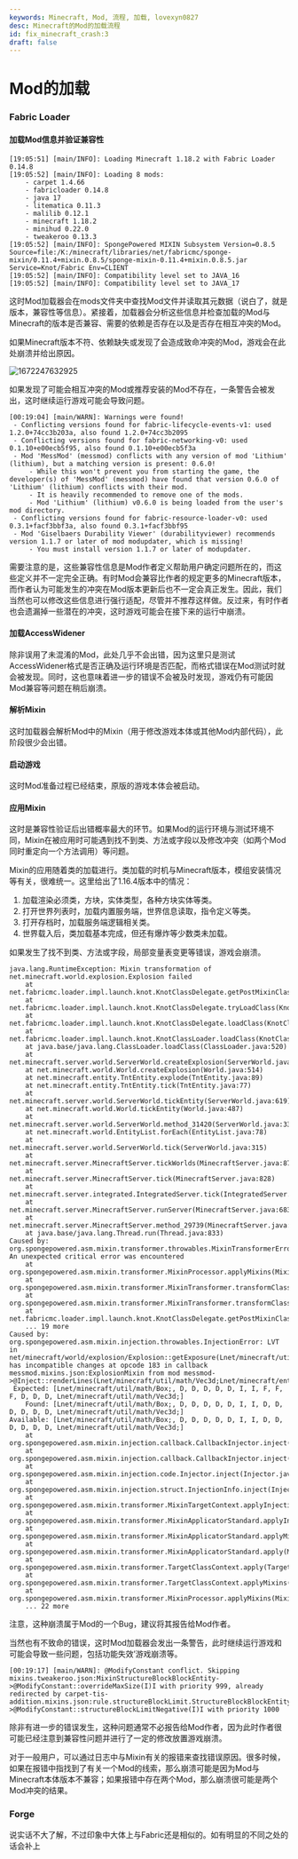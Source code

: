 ```yaml
---
keywords: Minecraft, Mod, 流程, 加载, lovexyn0827
desc: Minecraft的Mod的加载流程
id: fix_minecraft_crash:3
draft: false
---
```


# Mod的加载

### Fabric Loader

#### 加载Mod信息并验证兼容性

```
[19:05:51] [main/INFO]: Loading Minecraft 1.18.2 with Fabric Loader 0.14.8
[19:05:52] [main/INFO]: Loading 8 mods:
    - carpet 1.4.66
    - fabricloader 0.14.8
    - java 17
    - litematica 0.11.3
    - malilib 0.12.1
    - minecraft 1.18.2
    - minihud 0.22.0
    - tweakeroo 0.13.3
[19:05:52] [main/INFO]: SpongePowered MIXIN Subsystem Version=0.8.5 Source=file:/K:/minecraft/libraries/net/fabricmc/sponge-mixin/0.11.4+mixin.0.8.5/sponge-mixin-0.11.4+mixin.0.8.5.jar Service=Knot/Fabric Env=CLIENT
[19:05:52] [main/INFO]: Compatibility level set to JAVA_16
[19:05:52] [main/INFO]: Compatibility level set to JAVA_17
```

这时Mod加载器会在mods文件夹中查找Mod文件并读取其元数据（说白了，就是版本，兼容性等信息）。紧接着，加载器会分析这些信息并检查加载的Mod与Minecraft的版本是否兼容、需要的依赖是否存在以及是否存在相互冲突的Mod。

如果Minecraft版本不符、依赖缺失或发现了会造成致命冲突的Mod，游戏会在此处崩溃并给出原因。

![1672247632925](media/1672247632925.png)

如果发现了可能会相互冲突的Mod或推荐安装的Mod不存在，一条警告会被发出，这时继续运行游戏可能会导致问题。

```
[00:19:04] [main/WARN]: Warnings were found! 
 - Conflicting versions found for fabric-lifecycle-events-v1: used 1.2.0+74cc3b203a, also found 1.2.0+74cc3b2095
 - Conflicting versions found for fabric-networking-v0: used 0.1.10+e00ecb5f95, also found 0.1.10+e00ecb5f3a
 - Mod 'MessMod' (messmod) conflicts with any version of mod 'Lithium' (lithium), but a matching version is present: 0.6.0!
     - While this won't prevent you from starting the game, the developer(s) of 'MessMod' (messmod) have found that version 0.6.0 of 'Lithium' (lithium) conflicts with their mod.
     - It is heavily recommended to remove one of the mods.
     - Mod 'Lithium' (lithium) v0.6.0 is being loaded from the user's mod directory.
 - Conflicting versions found for fabric-resource-loader-v0: used 0.3.1+facf3bbf3a, also found 0.3.1+facf3bbf95
 - Mod 'Giselbaers Durability Viewer' (durabilityviewer) recommends version 1.1.7 or later of mod modupdater, which is missing!
     - You must install version 1.1.7 or later of modupdater.
```

需要注意的是，这些兼容性信息是Mod作者定义帮助用户确定问题所在的，而这些定义并不一定完全正确。有时Mod会兼容比作者的规定更多的Minecraft版本，而作者认为可能发生的冲突在Mod版本更新后也不一定会真正发生。因此，我们当然也可以修改这些信息进行强行适配，尽管并不推荐这样做。反过来，有时作者也会遗漏掉一些潜在的冲突，这时游戏可能会在接下来的运行中崩溃。

#### 加载AccessWidener

除非误用了未混淆的Mod，此处几乎不会出错，因为这里只是测试AccessWidener格式是否正确及运行环境是否匹配，而格式错误在Mod测试时就会被发现。同时，这也意味着进一步的错误不会被及时发现，游戏仍有可能因Mod兼容等问题在稍后崩溃。

#### 解析Mixin

这时加载器会解析Mod中的Mixin（用于修改游戏本体或其他Mod内部代码），此阶段很少会出错。

#### 启动游戏

这时Mod准备过程已经结束，原版的游戏本体会被启动。

#### 应用Mixin

这时是兼容性验证后出错概率最大的环节。如果Mod的运行环境与测试环境不同，Mixin在被应用时可能遇到找不到类、方法或字段以及修改冲突（如两个Mod同时重定向一个方法调用）等问题。

Mixin的应用随着类的加载进行。类加载的时机与Minecraft版本，模组安装情况等有关，很难统一。这里给出了1.16.4版本中的情况：

1. 加载渲染必须类，方块，实体类型，各种方块实体等类。
2. 打开世界列表时，加载内置服务端，世界信息读取，指令定义等类。
3. 打开存档时，加载服务端逻辑相关类。
4. 世界载入后，类加载基本完成，但还有爆炸等少数类未加载。

如果发生了找不到类、方法或字段，局部变量表变更等错误，游戏会崩溃。

```
java.lang.RuntimeException: Mixin transformation of net.minecraft.world.explosion.Explosion failed
    at net.fabricmc.loader.impl.launch.knot.KnotClassDelegate.getPostMixinClassByteArray(KnotClassDelegate.java:418)
    at net.fabricmc.loader.impl.launch.knot.KnotClassDelegate.tryLoadClass(KnotClassDelegate.java:322)
    at net.fabricmc.loader.impl.launch.knot.KnotClassDelegate.loadClass(KnotClassDelegate.java:218)
    at net.fabricmc.loader.impl.launch.knot.KnotClassLoader.loadClass(KnotClassLoader.java:145)
    at java.base/java.lang.ClassLoader.loadClass(ClassLoader.java:520)
    at net.minecraft.server.world.ServerWorld.createExplosion(ServerWorld.java:926)
    at net.minecraft.world.World.createExplosion(World.java:514)
    at net.minecraft.entity.TntEntity.explode(TntEntity.java:89)
    at net.minecraft.entity.TntEntity.tick(TntEntity.java:77)
    at net.minecraft.server.world.ServerWorld.tickEntity(ServerWorld.java:619)
    at net.minecraft.world.World.tickEntity(World.java:487)
    at net.minecraft.server.world.ServerWorld.method_31420(ServerWorld.java:338)
    at net.minecraft.world.EntityList.forEach(EntityList.java:78)
    at net.minecraft.server.world.ServerWorld.tick(ServerWorld.java:315)
    at net.minecraft.server.MinecraftServer.tickWorlds(MinecraftServer.java:873)
    at net.minecraft.server.MinecraftServer.tick(MinecraftServer.java:828)
    at net.minecraft.server.integrated.IntegratedServer.tick(IntegratedServer.java:93)
    at net.minecraft.server.MinecraftServer.runServer(MinecraftServer.java:683)
    at net.minecraft.server.MinecraftServer.method_29739(MinecraftServer.java:293)
    at java.base/java.lang.Thread.run(Thread.java:833)
Caused by: org.spongepowered.asm.mixin.transformer.throwables.MixinTransformerError: An unexpected critical error was encountered
    at org.spongepowered.asm.mixin.transformer.MixinProcessor.applyMixins(MixinProcessor.java:392)
    at org.spongepowered.asm.mixin.transformer.MixinTransformer.transformClass(MixinTransformer.java:234)
    at org.spongepowered.asm.mixin.transformer.MixinTransformer.transformClassBytes(MixinTransformer.java:202)
    at net.fabricmc.loader.impl.launch.knot.KnotClassDelegate.getPostMixinClassByteArray(KnotClassDelegate.java:413)
    ... 19 more
Caused by: org.spongepowered.asm.mixin.injection.throwables.InjectionError: LVT in net/minecraft/world/explosion/Explosion::getExposure(Lnet/minecraft/util/math/Vec3d;Lnet/minecraft/entity/Entity;)F has incompatible changes at opcode 183 in callback messmod.mixins.json:ExplosionMixin from mod messmod->@Inject::renderLines(Lnet/minecraft/util/math/Vec3d;Lnet/minecraft/entity/Entity;Lorg/spongepowered/asm/mixin/injection/callback/CallbackInfoReturnable;Lnet/minecraft/util/math/Box;DDDDDIIFFFDDDLnet/minecraft/util/math/Vec3d;)V.
 Expected: [Lnet/minecraft/util/math/Box;, D, D, D, D, D, I, I, F, F, F, D, D, D, Lnet/minecraft/util/math/Vec3d;]
    Found: [Lnet/minecraft/util/math/Box;, D, D, D, D, D, I, I, D, D, D, D, D, D, Lnet/minecraft/util/math/Vec3d;]
Available: [Lnet/minecraft/util/math/Box;, D, D, D, D, D, I, I, D, D, D, D, D, D, Lnet/minecraft/util/math/Vec3d;]
    at org.spongepowered.asm.mixin.injection.callback.CallbackInjector.inject(CallbackInjector.java:547)
    at org.spongepowered.asm.mixin.injection.callback.CallbackInjector.inject(CallbackInjector.java:497)
    at org.spongepowered.asm.mixin.injection.code.Injector.inject(Injector.java:276)
    at org.spongepowered.asm.mixin.injection.struct.InjectionInfo.inject(InjectionInfo.java:445)
    at org.spongepowered.asm.mixin.transformer.MixinTargetContext.applyInjections(MixinTargetContext.java:1378)
    at org.spongepowered.asm.mixin.transformer.MixinApplicatorStandard.applyInjections(MixinApplicatorStandard.java:1052)
    at org.spongepowered.asm.mixin.transformer.MixinApplicatorStandard.applyMixin(MixinApplicatorStandard.java:400)
    at org.spongepowered.asm.mixin.transformer.MixinApplicatorStandard.apply(MixinApplicatorStandard.java:325)
    at org.spongepowered.asm.mixin.transformer.TargetClassContext.apply(TargetClassContext.java:421)
    at org.spongepowered.asm.mixin.transformer.TargetClassContext.applyMixins(TargetClassContext.java:403)
    at org.spongepowered.asm.mixin.transformer.MixinProcessor.applyMixins(MixinProcessor.java:363)
    ... 22 more

```

注意，这种崩溃属于Mod的一个Bug，建议将其报告给Mod作者。

当然也有不致命的错误，这时Mod加载器会发出一条警告，此时继续运行游戏和可能会导致一些问题，包括功能失效’游戏崩溃等。

```
[00:19:17] [main/WARN]: @ModifyConstant conflict. Skipping mixins.tweakeroo.json:MixinStructureBlockBlockEntity->@ModifyConstant::overrideMaxSize(I)I with priority 999, already redirected by carpet-tis-addition.mixins.json:rule.structureBlockLimit.StructureBlockBlockEntityMixin->@ModifyConstant::structureBlockLimitNegative(I)I with priority 1000
```

除非有进一步的错误发生，这种问题通常不必报告给Mod作者，因为此时作者很可能已经注意到兼容性问题并进行了一定的修改放置游戏崩溃。

对于一般用户，可以通过日志中与Mixin有关的报错来查找错误原因。很多时候，如果在报错中指找到了有关一个Mod的线索，那么崩溃可能是因为Mod与Minecraft本体版本不兼容；如果报错中存在两个Mod，那么崩溃很可能是两个Mod冲突的结果。

### Forge

说实话不大了解，不过印象中大体上与Fabric还是相似的。如有明显的不同之处的话会补上